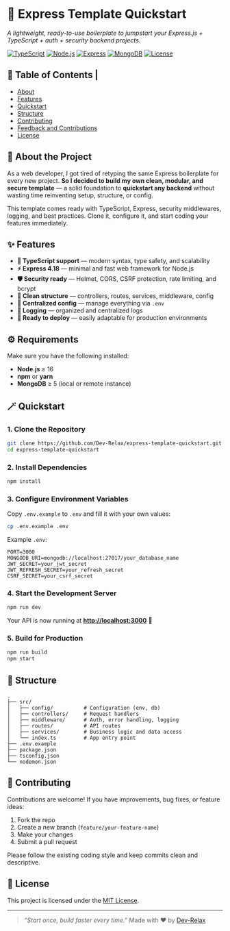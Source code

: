 # 🚀 Express Template Quickstart

*A lightweight, ready-to-use boilerplate to jumpstart your Express.js + TypeScript + auth + security backend projects.*

[![TypeScript](https://img.shields.io/badge/TypeScript-5.3-blue.svg)](https://www.typescriptlang.org/)
[![Node.js](https://img.shields.io/badge/Node.js-16+-green.svg)](https://nodejs.org/)
[![Express](https://img.shields.io/badge/Express-4.18-lightgrey.svg)](https://expressjs.com/)
[![MongoDB](https://img.shields.io/badge/MongoDB-5+-brightgreen.svg)](https://www.mongodb.com/)
[![License](https://img.shields.io/badge/License-MIT-yellow.svg)](LICENSE)



## 🧭 Table of Contents               |

- [About](#-about)
- [Features](#-features)
- [Quickstart](#-quickstart)
- [Structure](#-structure)
- [Contributing](#-contributing)
- [Feedback and Contributions](#-feedback-and-contributions)
- [License](#-license)



## 🧠 About the Project

As a web developer, I got tired of retyping the same Express boilerplate for every new project.
**So I decided to build my own clean, modular, and secure template** — a solid foundation to **quickstart any backend** without wasting time reinventing setup, structure, or config.

This template comes ready with TypeScript, Express, security middlewares, logging, and best practices.
Clone it, configure it, and start coding your features immediately.


## ✨ Features

* **🧩 TypeScript support** — modern syntax, type safety, and scalability
* **⚡ Express 4.18** — minimal and fast web framework for Node.js
* **🛡️ Security ready** — Helmet, CORS, CSRF protection, rate limiting, and bcrypt
* **🧱 Clean structure** — controllers, routes, services, middleware, config
* **🧰 Centralized config** — manage everything via `.env`
* **📜 Logging** — organized and centralized logs
* **🚀 Ready to deploy** — easily adaptable for production environments


## ⚙️ Requirements

Make sure you have the following installed:

* **Node.js** ≥ 16
* **npm** or **yarn**
* **MongoDB** ≥ 5 (local or remote instance)


## 🪄 Quickstart

### 1. Clone the Repository

```bash
git clone https://github.com/Dev-Relax/express-template-quickstart.git
cd express-template-quickstart
```

### 2. Install Dependencies

```bash
npm install
```

### 3. Configure Environment Variables

Copy `.env.example` to `.env` and fill it with your own values:

```bash
cp .env.example .env
```

Example `.env`:

```
PORT=3000
MONGODB_URI=mongodb://localhost:27017/your_database_name
JWT_SECRET=your_jwt_secret
JWT_REFRESH_SECRET=your_refresh_secret
CSRF_SECRET=your_csrf_secret
```

### 4. Start the Development Server

```bash
npm run dev
```

Your API is now running at **[http://localhost:3000](http://localhost:3000)** 🚀

### 5. Build for Production

```bash
npm run build
npm start
```

## 📂 Structure

```
.
├── src/
│   ├── config/          # Configuration (env, db)
│   ├── controllers/     # Request handlers
│   ├── middleware/      # Auth, error handling, logging
│   ├── routes/          # API routes
│   ├── services/        # Business logic and data access
│   └── index.ts         # App entry point
├── .env.example
├── package.json
├── tsconfig.json
└── nodemon.json
```

## 🤝 Contributing

Contributions are welcome!
If you have improvements, bug fixes, or feature ideas:

1. Fork the repo
2. Create a new branch (`feature/your-feature-name`)
3. Make your changes
4. Submit a pull request

Please follow the existing coding style and keep commits clean and descriptive.


## 📄 License

This project is licensed under the [MIT License](LICENSE).

---

> *“Start once, build faster every time.”*
> Made with ❤️ by [Dev-Relax](https://github.com/Dev-Relax)
